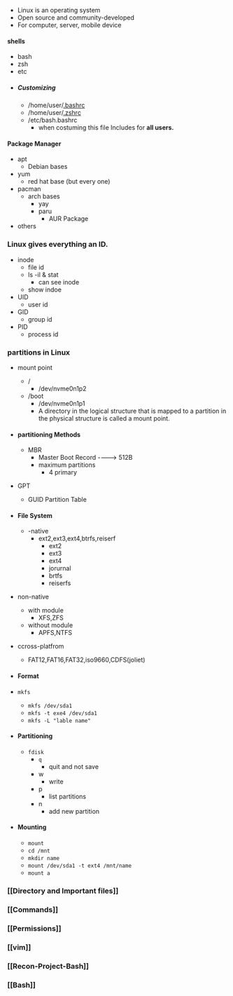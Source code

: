- Linux is an operating system
- Open source and community-developed
- For computer, server, mobile device
#### shells
- bash
- zsh
- etc
- ##### Customizing
	- /home/user/[.bashrc](#shells)  
	- /home/user/[.zshrc](#shells)
	- /etc/bash.bashrc 
		- when costuming this file Includes for **all users.**


#### Package Manager
- apt 
	- Debian bases
- yum
	- red hat base (but every one)
- pacman 
	- arch bases
		- yay 
		- paru
			- AUR Package 
- others


### Linux gives everything an ID.
 - inode
	 - file id
	 - ls -il & stat
		 - can see inode
	 -  show indoe 
 -  UID
	-   user id
 - GID
	-  group id
 - PID
	-  process id


### partitions in Linux
- mount point
    - /
        - /dev/nvme0n1p2    
    - /boot
        - /dev/nvme0n1p1
        - A directory in the logical structure that is mapped to a partition in the physical structure is called a mount point.
- #### partitioning Methods
	- MBR
	    - Master Boot Record ----> 512B
	    - maximum partitions
		    -  4 primary
            
- GPT
    - GUID Partition Table

- #### File System
	- -native
	    - ext2,ext3,ext4,btrfs,reiserf
	        - ext2
	        - ext3
	        - ext4
	        - jorurnal
	        - brtfs
	        - reiserfs
- non-native
    - with module
        - XFS,ZFS
    - without module
        - APFS,NTFS
- ccross-platfrom
    - FAT12,FAT16,FAT32,iso9660,CDFS(joliet)
- #### Format 
- `mkfs`
	- `mkfs /dev/sda1`
	- `mkfs -t exe4 /dev/sda1`
	- `mkfs -L "lable name"`
- #### Partitioning 
	- `fdisk`
		- `q`
			- quit and not save
		- w
			- write
		- p
			- list partitions
		- n 
			- add new partition
- #### Mounting
	- `mount`
	- `cd /mnt`
	- `mkdir name `
	- `mount /dev/sda1 -t ext4 /mnt/name`
	- `mount a`
	
### [[Directory and Important files]]
### [[Commands]]
### [[Permissions]]
### [[vim]]
### [[Recon-Project-Bash]]
### [[Bash]]


